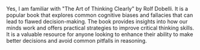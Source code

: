 Yes, I am familiar with "The Art of Thinking Clearly" by Rolf Dobelli. It is a popular book that explores common cognitive biases and fallacies that can lead to flawed decision-making. The book provides insights into how our minds work and offers practical strategies to improve critical thinking skills. It is a valuable resource for anyone looking to enhance their ability to make better decisions and avoid common pitfalls in reasoning.
